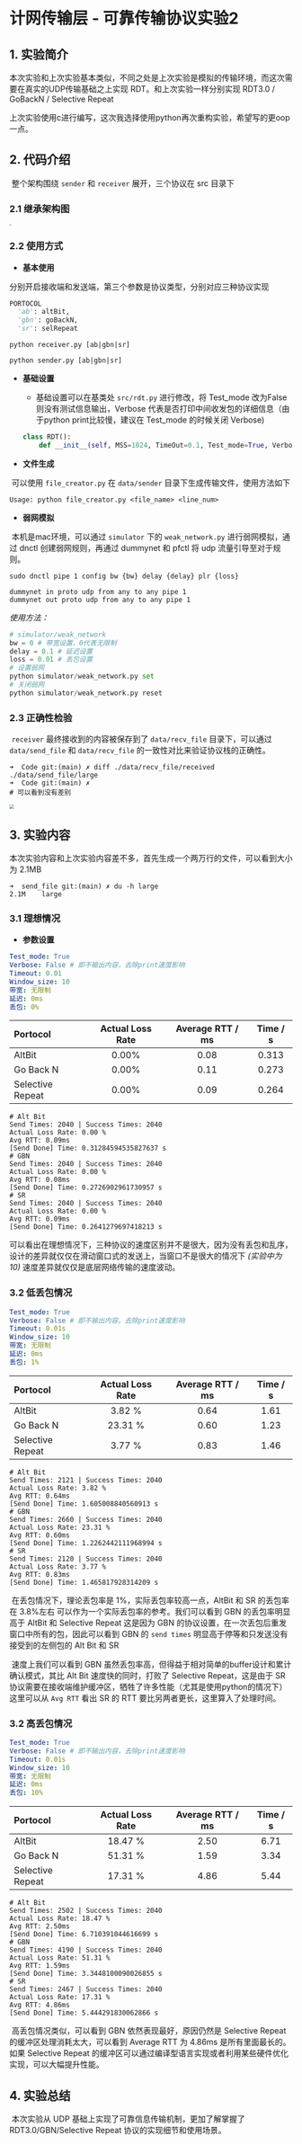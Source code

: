 # 计网传输层 - 可靠传输协议实验2

## 1. 实验简介

​	本次实验和上次实验基本类似，不同之处是上次实验是模拟的传输环境，而这次需要在真实的UDP传输基础之上实现 RDT。和上次实验一样分别实现 RDT3.0 / GoBackN / Selective Repeat

​	上次实验使用c进行编写，这次我选择使用python再次重构实验，希望写的更oop一点。

## 2. 代码介绍

​	整个架构围绕 `sender` 和 `receiver` 展开，三个协议在 src 目录下

### 2.1 **继承架构图**

<img src="https://tva1.sinaimg.cn/large/008i3skNgy1gwxgfqn9bxj30ri0ngwg3.jpg" style="zoom:20%;" />

### 2.2 使用方式

- **基本使用**

分别开启接收端和发送端，第三个参数是协议类型，分别对应三种协议实现

```python
PORTOCOL
  'ab': altBit,
  'gbn': goBackN,
  'sr': selRepeat
```

```shell
python receiver.py [ab|gbn|sr]
```

```shell
python sender.py [ab|gbn|sr]
```

- **基础设置**

  - 基础设置可以在基类处 `src/rdt.py` 进行修改，将 Test_mode 改为False则没有测试信息输出，Verbose 代表是否打印中间收发包的详细信息（由于python print比较慢，建议在 Test_mode 的时候关闭 Verbose)

  ```python
  class RDT():
      def __init__(self, MSS=1024, TimeOut=0.1, Test_mode=True, Verbose=False) -> None:
  ```

- **文件生成**

​	可以使用 `file_creator.py` 在 `data/sender` 目录下生成传输文件，使用方法如下

```shell
Usage: python file_creator.py <file_name> <line_num>
```

- **弱网模拟**

​	本机是mac环境，可以通过 `simulator` 下的 `weak_network.py` 进行弱网模拟，通过 dnctl 创建弱网规则，再通过 dummynet 和 pfctl 将 udp 流量引导至对于规则。

```shell
sudo dnctl pipe 1 config bw {bw} delay {delay} plr {loss}
```

```
dummynet in proto udp from any to any pipe 1   
dummynet out proto udp from any to any pipe 1
```

*使用方法：*

```python
# simulator/weak_network
bw = 0 # 带宽设置，0代表无限制
delay = 0.1 # 延迟设置
loss = 0.01 # 丢包设置
# 设置弱网
python simulator/weak_network.py set
# 关闭弱网
python simulator/weak_network.py reset
```



### 2.3 正确性检验

​	`receiver` 最终接收到的内容被保存到了 `data/recv_file` 目录下，可以通过 `data/send_file` 和 `data/recv_file` 的一致性对比来验证协议栈的正确性。

```shell
➜  Code git:(main) ✗ diff ./data/recv_file/received ./data/send_file/large
➜  Code git:(main) ✗ 
# 可以看到没有差别
```

<img src="https://tva1.sinaimg.cn/large/008i3skNgy1gwxh1ycjkyj31cg0h4q70.jpg" style="zoom:50%;" />

## 3. 实验内容

​	本次实验内容和上次实验内容差不多，首先生成一个两万行的文件，可以看到大小为 2.1MB

```shell
➜  send_file git:(main) ✗ du -h large 
2.1M    large
```

### 3.1 理想情况

- **参数设置**

```yaml
Test_mode: True
Verbose: False # 即不输出内容，去除print速度影响
Timeout: 0.01
Window_size: 10
带宽: 无限制
延迟: 0ms
丢包: 0%
```

| Portocol         | Actual Loss Rate | Average RTT / ms | Time / s |
| :--------------- | :--------------: | :--------------: | :------: |
| AltBit           |      0.00%       |       0.08       |  0.313   |
| Go Back N        |      0.00%       |       0.11       |  0.273   |
| Selective Repeat |      0.00%       |       0.09       |  0.264   |

```shell
# Alt Bit
Send Times: 2040 | Success Times: 2040
Actual Loss Rate: 0.00 %
Avg RTT: 0.09ms
[Send Done] Time: 0.31284594535827637 s
# GBN
Send Times: 2040 | Success Times: 2040
Actual Loss Rate: 0.00 %
Avg RTT: 0.08ms
[Send Done] Time: 0.2726902961730957 s
# SR
Send Times: 2040 | Success Times: 2040
Actual Loss Rate: 0.00 %
Avg RTT: 0.09ms
[Send Done] Time: 0.2641279697418213 s
```

​	可以看出在理想情况下，三种协议的速度区别并不是很大，因为没有丢包和乱序，设计的差异就仅仅在滑动窗口式的发送上，当窗口不是很大的情况下 *(实验中为10)*  速度差异就仅仅是底层网络传输的速度波动。



### 3.2 低丢包情况

```yaml
Test_mode: True
Verbose: False # 即不输出内容，去除print速度影响
Timeout: 0.01s
Window_size: 10
带宽: 无限制
延迟: 0ms
丢包: 1%
```

| Portocol         | Actual Loss Rate | Average RTT / ms | Time / s |
| :--------------- | :--------------: | :--------------: | :------: |
| AltBit           |      3.82 %      |       0.64       |   1.61   |
| Go Back N        |     23.31 %      |       0.60       |   1.23   |
| Selective Repeat |      3.77 %      |       0.83       |   1.46   |

```shell
# Alt Bit
Send Times: 2121 | Success Times: 2040
Actual Loss Rate: 3.82 %
Avg RTT: 0.64ms
[Send Done] Time: 1.605008840560913 s
# GBN
Send Times: 2660 | Success Times: 2040
Actual Loss Rate: 23.31 %
Avg RTT: 0.60ms
[Send Done] Time: 1.2262442111968994 s
# SR
Send Times: 2120 | Success Times: 2040
Actual Loss Rate: 3.77 %
Avg RTT: 0.83ms
[Send Done] Time: 1.465817928314209 s
```

​	在丢包情况下，理论丢包率是 1%，实际丢包率较高一点，AltBit 和 SR 的丢包率在 3.8%左右 可以作为一个实际丢包率的参考。我们可以看到 GBN 的丢包率明显高于 AltBit 和 Selective Repeat 这是因为 GBN 的协议设置，在一次丢包后重发窗口中所有的包，因此可以看到 GBN 的 `send times` 明显高于停等和只发送没有接受到的左侧包的 Alt Bit 和 SR

​	速度上我们可以看到 GBN 虽然丢包率高，但得益于相对简单的buffer设计和累计确认模式，其比 Alt Bit 速度快的同时，打败了 Selective Repeat，这是由于 SR 协议需要在接收端维护缓冲区，牺牲了许多性能（尤其是使用python的情况下）这里可以从 `Avg RTT` 看出 SR 的 RTT 要比另两者更长，这里算入了处理时间。



### 3.2 高丢包情况

```yaml
Test_mode: True
Verbose: False # 即不输出内容，去除print速度影响
Timeout: 0.01s
Window_size: 10
带宽: 无限制
延迟: 0ms
丢包: 10%
```

| Portocol         | Actual Loss Rate | Average RTT / ms | Time / s |
| :--------------- | :--------------: | :--------------: | :------: |
| AltBit           |     18.47 %      |       2.50       |   6.71   |
| Go Back N        |     51.31 %      |       1.59       |   3.34   |
| Selective Repeat |     17.31 %      |       4.86       |   5.44   |

```shell
# Alt Bit
Send Times: 2502 | Success Times: 2040
Actual Loss Rate: 18.47 %
Avg RTT: 2.50ms
[Send Done] Time: 6.710391044616699 s
# GBN
Send Times: 4190 | Success Times: 2040
Actual Loss Rate: 51.31 %
Avg RTT: 1.59ms
[Send Done] Time: 3.3448100090026855 s
# SR
Send Times: 2467 | Success Times: 2040
Actual Loss Rate: 17.31 %
Avg RTT: 4.86ms
[Send Done] Time: 5.444291830062866 s
```

​	高丢包情况类似，可以看到 GBN 依然表现最好，原因仍然是 Selective Repeat 的缓冲区处理消耗太大，可以看到 Average RTT 为 4.86ms 是所有里面最长的。如果 Selective Repeat 的缓冲区可以通过编译型语言实现或者利用某些硬件优化实现，可以大幅提升性能。



## 4. 实验总结

​	本次实验从 UDP 基础上实现了可靠信息传输机制，更加了解掌握了 RDT3.0/GBN/Selective Repeat 协议的实现细节和使用场景。
